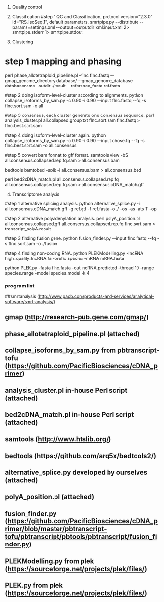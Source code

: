 1. Quality control

2. Classification
#step 1 QC and Classification, protocol version="2.3.0" id="RS_IsoSeq.1", default  parameters.
smrtpipe.py --distribute  --params=settings.xml --output=outputdir xml:input.xml 2> smrtpipe.stderr 1> smrtpipe.stdout

3. Clustering
#  step 1 mapping and phasing
perl phase_allotetraploid_pipeline.pl –flnc flnc.fastq --gmap_genome_directory database/ --gmap_genome_database databasename –outdir ./result --reference_fasta ref.fasta

#step 2 doing isoform-level-cluster according to alignments. 
python collapse_isoforms_by_sam.py -c 0.90 -i 0.90 --input flnc.fastq --fq -s flnc.sort.sam -o all

#step 3 consensus, each cluster generate one consensus sequence.
perl analysis_cluster.pl all.collapsed.group.txt flnc.sort.sam flnc.fastq  > flnc.best.sort.sam

#step 4 doing isoform-level-cluster again.
python collapse_isoforms_by_sam.py -c 0.90 -i 0.90 --input chose.fq --fq -s flnc.best.sort.sam -o all.consensus

#step 5 convert bam format to gff format.
samtools view -bS all.consensus.collapsed.rep.fq.sam > all.consensus.bam

bedtools bamtobed  -split -i all.consensus.bam > all.consensus.bed

perl bed2cDNA_match.pl all.consensus.collapsed.rep.fq all.consensus.collapsed.rep.fq.sam > all.consensus.cDNA_match.gff

4. Transcriptome analysis

#step 1 alternative splicing analysis.
python alternative_splice.py -i all.consensus.cDNA_match.gff -g ref.gtf -f ref.fasta -o ./ -os -as -ats T -op

#step 2 alternative polyadenylation analysis.
perl polyA_position.pl all.consensus.collapsed.gff all.consensus.collapsed.rep.fq flnc.sort.sam > transcript_polyA.result

#step 3 finding fusion gene.
python fusion_finder.py --input flnc.fastq --fq -s flnc.sort.sam -o ./fusion 

#step 4 finding non-coding RNA.
python PLEKModelling.py -lncRNA high_quality_lncRNA.fa -prefix species -mRNA mRNA.fasta

python PLEK.py  -fasta flnc.fasta -out lncRNA.predicted -thread 10 -range species.range -model species.model -k 4

### program list
##smrtanalysis (http://www.pacb.com/products-and-services/analytical-software/smrt-analysis/)
## gmap (http://research-pub.gene.com/gmap/)
## phase_allotetraploid_pipeline.pl  (attached)
## collapse_isoforms_by_sam.py from pbtranscript-tofu (https://github.com/PacificBiosciences/cDNA_primer)
## analysis_cluster.pl in-house Perl script (attached)
## bed2cDNA_match.pl in-house Perl script (attached)
## samtools (http://www.htslib.org/)
## bedtools (https://github.com/arq5x/bedtools2/)
## alternative_splice.py developed by ourselves (attached)
## polyA_position.pl (attached)
## fusion_finder.py (https://github.com/PacificBiosciences/cDNA_primer/blob/master/pbtranscript-tofu/pbtranscript/pbtools/pbtranscript/fusion_finder.py)
## PLEKModelling.py from plek (https://sourceforge.net/projects/plek/files/)
## PLEK.py from plek (https://sourceforge.net/projects/plek/files/)
